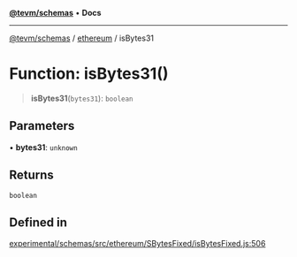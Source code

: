 [**@tevm/schemas**](../../README.md) • **Docs**

***

[@tevm/schemas](../../modules.md) / [ethereum](../README.md) / isBytes31

# Function: isBytes31()

> **isBytes31**(`bytes31`): `boolean`

## Parameters

• **bytes31**: `unknown`

## Returns

`boolean`

## Defined in

[experimental/schemas/src/ethereum/SBytesFixed/isBytesFixed.js:506](https://github.com/qbzzt/tevm-monorepo/blob/main/experimental/schemas/src/ethereum/SBytesFixed/isBytesFixed.js#L506)

